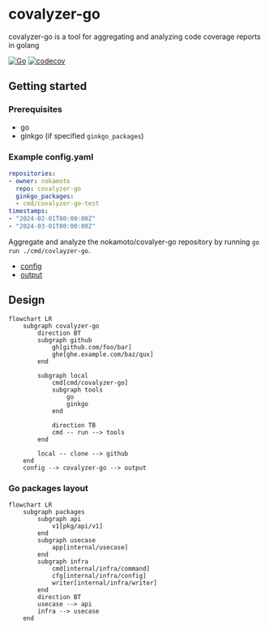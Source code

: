 # covalyzer-go
covalyzer-go is a tool for aggregating and analyzing code coverage reports in golang

[![Go](https://github.com/nokamoto/covalyzer-go/actions/workflows/ci.yaml/badge.svg)](https://github.com/nokamoto/covalyzer-go/actions/workflows/ci.yaml)
[![codecov](https://codecov.io/gh/nokamoto/covalyzer-go/graph/badge.svg?token=XKC39T8E06)](https://codecov.io/gh/nokamoto/covalyzer-go)

## Getting started

### Prerequisites
- go
- ginkgo (if specified `ginkgo_packages`)

### Example config.yaml

```yaml
repositories:
- owner: nokamoto
  repo: covalyzer-go
  ginkgo_packages:
  - cmd/covalyzer-go-test
timestamps:
- "2024-02-01T00:00:00Z"
- "2024-03-01T00:00:00Z"
```

Aggregate and analyze the nokamoto/covalyer-go repository by running `go run ./cmd/covlayzer-go`.


- [config](./api/v1/config.proto)
- [output](./api/v1/covalyzer.proto)

## Design
```mermaid
flowchart LR
    subgraph covalyzer-go
        direction BT
        subgraph github
            gh[github.com/foo/bar]
            ghe[ghe.example.com/baz/qux]
        end

        subgraph local
            cmd[cmd/covalyzer-go]
            subgraph tools
                go
                ginkgo
            end

            direction TB
            cmd -- run --> tools
        end

        local -- clone --> github
    end
    config --> covalyzer-go --> output
```

### Go packages layout

```mermaid
flowchart LR
    subgraph packages
        subgraph api
            v1[pkg/api/v1]
        end
        subgraph usecase
            app[internal/usecase]
        end
        subgraph infra
            cmd[internal/infra/command]
            cfg[internal/infra/config]
            writer[internal/infra/writer]
        end
        direction BT
        usecase --> api
        infra --> usecase
    end
```
